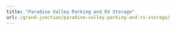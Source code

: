 ```yaml
---
title: "Paradise Valley Parking and RV Storage"
url: /grand-junction/paradise-valley-parking-and-rv-storage/
---
```

